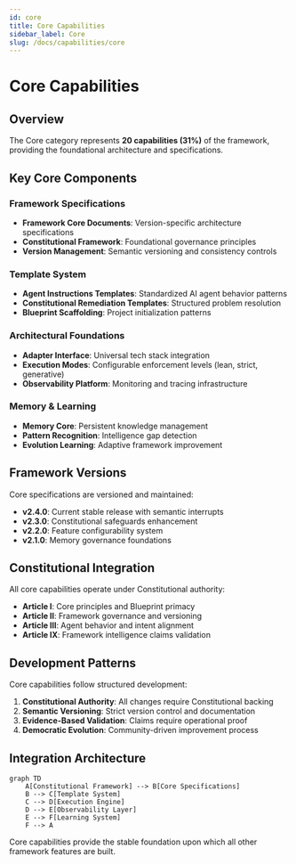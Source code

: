 ```yaml
---
id: core
title: Core Capabilities
sidebar_label: Core
slug: /docs/capabilities/core
---
```


# Core Capabilities

## Overview

The Core category represents **20 capabilities (31%)** of the framework, providing the foundational architecture and
specifications.

## Key Core Components

### Framework Specifications

- **Framework Core Documents**: Version-specific architecture specifications
- **Constitutional Framework**: Foundational governance principles
- **Version Management**: Semantic versioning and consistency controls

### Template System

- **Agent Instructions Templates**: Standardized AI agent behavior patterns
- **Constitutional Remediation Templates**: Structured problem resolution
- **Blueprint Scaffolding**: Project initialization patterns

### Architectural Foundations

- **Adapter Interface**: Universal tech stack integration
- **Execution Modes**: Configurable enforcement levels (lean, strict, generative)
- **Observability Platform**: Monitoring and tracing infrastructure

### Memory & Learning

- **Memory Core**: Persistent knowledge management
- **Pattern Recognition**: Intelligence gap detection
- **Evolution Learning**: Adaptive framework improvement

## Framework Versions

Core specifications are versioned and maintained:

- **v2.4.0**: Current stable release with semantic interrupts
- **v2.3.0**: Constitutional safeguards enhancement
- **v2.2.0**: Feature configurability system
- **v2.1.0**: Memory governance foundations

## Constitutional Integration

All core capabilities operate under Constitutional authority:

- **Article I**: Core principles and Blueprint primacy
- **Article II**: Framework governance and versioning
- **Article III**: Agent behavior and intent alignment
- **Article IX**: Framework intelligence claims validation

## Development Patterns

Core capabilities follow structured development:

1. **Constitutional Authority**: All changes require Constitutional backing
2. **Semantic Versioning**: Strict version control and documentation
3. **Evidence-Based Validation**: Claims require operational proof
4. **Democratic Evolution**: Community-driven improvement process

## Integration Architecture

```
graph TD
    A[Constitutional Framework] --> B[Core Specifications]
    B --> C[Template System]
    C --> D[Execution Engine]
    D --> E[Observability Layer]
    E --> F[Learning System]
    F --> A
```

Core capabilities provide the stable foundation upon which all other framework features are built.

